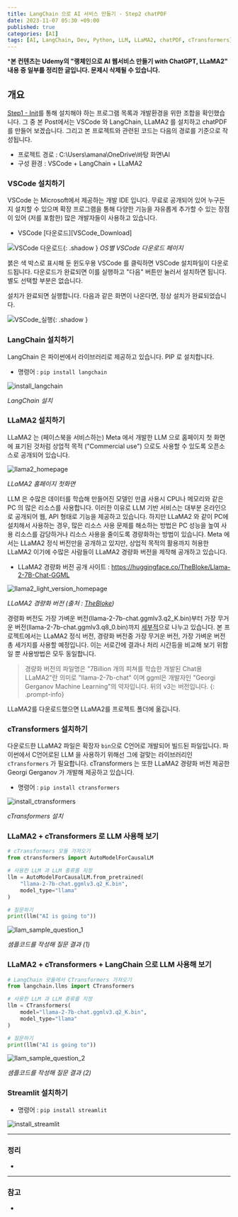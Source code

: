 ```yaml
---
title: LangChain 으로 AI 서비스 만들기 - Step2 chatPDF
date: 2023-11-07 05:30 +09:00
published: true
categories: [AI]
tags: [AI, LangChain, Dev, Python, LLM, LLaMA2, chatPDF, cTransformers]
---
```


***본 컨텐츠는 Udemy의 "랭체인으로 AI 웹서비스 만들기 with ChatGPT, LLaMA2" 내용 중 일부를 정리한 글입니다. 문제시 삭제될 수 있습니다.**

## 개요

[Step1 - Init](https://keitechnote.github.io/blog/posts/langchain-step1-init/)를 통해 설치해야 하는 프로그램 목록과 개발환경을 위한 조합을 확인했습니다. 그 중 본 Post에서는 VSCode 와 LangChain, LLaMA2 를 설치하고 chatPDF 를 만들어 보겠습니다. 
그리고 본 프로젝트와 관련된 코드는 다음의 경로를 기준으로 작성됩니다. 

- 프로젝트 경로 : C:\Users\amana\OneDrive\바탕 화면\AI
- 구성 환경 : VSCode + LangChain + LLaMA2

### VSCode 설치하기

VSCode 는 Microsoft에서 제공하는 개발 IDE 입니다. 무료로 공개되어 있어 누구든지 설치할 수 있으며 확장 프로그램을 통해 다양한 기능을 자유롭게 추가할 수 있는 장점이 있어 (저를 포함한) 많은 개발자들이 사용하고 있습니다. 

- VSCode [다운로드][VSCode_Download]

![VSCode 다운로드](/assets/images/VSCode_Download.png){: .shadow }
_OS별 VSCode 다운로드 페이지_

붉은 색 박스로 표시해 둔 윈도우용 VSCode 를 클릭하면 VSCode 설치파일이 다운로드됩니다. 다운로드가 완료되면 이를 실행하고 "다음" 버튼만 눌러서 설치하면 됩니다. 별도 선택할 부분은 없습니다. 

설치가 완료되면 실행합니다. 다음과 같은 화면이 나온다면, 정상 설치가 완료되었습니다. 

![VSCode_실행](/assets/images/VSCode_Init.png){: .shadow }


### LangChain 설치하기 

LangChain 은 파이썬에서 라이브러리로 제공하고 있습니다. PIP 로 설치합니다. 

- 명령어 : `pip install langchain`

![install_langchain](/assets/images/install_langchain.png)

_LangChain 설치_

### LLaMA2 설치하기

LLaMA2 는 (페이스북을 서비스하는) Meta 에서 개발한 LLM 으로 홈페이지 첫 화면에 표기된 것처럼 상업적 목적 ("Commercial use") 으로도 사용할 수 있도록 오픈소스로 공개되어 있습니다. 

![llama2_homepage](/assets/images/llama2_homepage.png)

_LLaMA2 홈페이지 첫화면_

LLM 은 수많은 데이터를 학습해 만들어진 모델인 만큼 사용시 CPU나 메모리와 같은 PC 의 많은 리소스를 사용합니다. 이러한 이유로 LLM 기반 서비스는 대부분 온라인으로 공개되어 웹, API 형태로 기능을 제공하고 있습니다. 
하지만 LLaMA2 와 같이 PC에 설치해서 사용하는 경우, 많은 리소스 사용 문제를 해소하는 방법은 PC 성능을 높여 사용 리소스를 감당하거나 리소스 사용을 줄이도록 경량화하는 방법이 있습니다. 
Meta 에서는 LLaMA2 정식 버전만을 공개하고 있지만, 상업적 목적의 활용까지 허용한 LLaMA2 이기에 수많은 사람들이 LLaMA2 경량화 버전을 제작해 공개하고 있습니다. 

- LLaMA2 경량화 버전 공개 사이트 : https://huggingface.co/TheBloke/Llama-2-7B-Chat-GGML

![llama2_light_version_homepage](/assets/images/llama2_light_version_homepage.png)

_LLaMA2 경량화 버전 (출처 : [TheBloke](https://huggingface.co/TheBloke/Llama-2-7B-Chat-GGML))_

경령화 버전도 가장 가벼운 버전(llama-2-7b-chat.ggmlv3.q2_K.bin)부터 가장 무거운 버전(llama-2-7b-chat.ggmlv3.q8_0.bin)까지 [세부적][llama2_light_version_provided_files]으로 나누고 있습니다. 
본 프로젝트에서는 LLaMA2 정식 버전, 경량화 버전중 가장 무거운 버전, 가장 가벼운 버전 총 세가지를 사용할 예정입니다. 이는 서로간에 결과나 처리 시간등을 비교해 보기 위함일 뿐 사용방법은 모두 동일합니다. 

> 경량화 버전의 파일명은 "7Billion 개의 피쳐를 학습한 개발된 Chat용 LLaMA2"란 의미로 "llama-2-7b-chat" 이며 ggml은 개발자인 "Georgi Gerganov Machine Learning"의 약자입니다. 뒤의 v3는 버전입니다. 
{: .prompt-info}

LLaMA2를 다운로드했으면 LLaMA2를 프로젝트 폴더에 옮깁니다. 

### cTransformers 설치하기 

다운로드한 LLaMA2 파일은 확장자 `bin`으로 C언어로 개발되어 빌드된 파일입니다. 파이썬에서 C언어로된 LLM 을 사용하기 위해선 그에 걸맞는 라이브러리인 `cTransformers` 가 필요합니다. cTransformers 는 또한 LLaMA2 경량화 버전 제공한 Georgi Gerganov 가 개발해 제공하고 있습니다.

- 명령어 :  `pip install ctransformers`

![install_ctransformers](/assets/images/install_ctransformers.png)

_cTransformers 설치_


### LLaMA2 + cTransformers 로 LLM 사용해 보기

```python
# cTransformers 모듈 가져오기
from ctransformers import AutoModelForCausalLM

# 사용한 LLM 과 LLM 종류를 지정 
llm = AutoModelForCausalLM.from_pretrained(
    "llama-2-7b-chat.ggmlv3.q2_K.bin", 
    model_type="llama"
)

# 질문하기
print(llm("AI is going to"))
```

![llam_sample_question_1](/assets/images/llam_sample_question_1.png)

_샘플코드를 작성해 질문 결과 (1)_


### LLaMA2 + cTransformers + LangChain 으로 LLM 사용해 보기

```python
# LangChain 모듈에서 CTransformers 가져오기
from langchain.llms import CTransformers

# 사용한 LLM 과 LLM 종류를 지정 
llm = CTransformers(
    model="llama-2-7b-chat.ggmlv3.q2_K.bin", 
    model_type="llama"
)

# 질문하기
print(llm("AI is going to"))
```

![llam_sample_question_2](/assets/images/llam_sample_question_2.png)

_샘플코드를 작성해 질문 결과 (2)_


### Streamlit 설치하기

- 명령어 : `pip install streamlit`

![install_streamlit](/assets/images/install_streamlit.png)





---
### 정리
* 

---
### 참고
* 

[llama2_homepage]: https://ai.meta.com/llama/
[llama2_light_version]: https://huggingface.co/TheBloke/Llama-2-7B-Chat-GGML
[llama2_light_version_provided_files]: https://huggingface.co/TheBloke/Llama-2-7B-Chat-GGML#provided-files
[ctransformer_github]: https://github.com/marella/ctransformers
